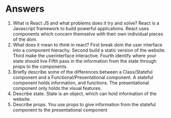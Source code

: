 # Answers

1.  What is React JS and what problems does it try and solve?
    React is a Javascript framework to build powerful applications. React uses components which concern themselve with their own individual pieces of the dom.
1.  What does it mean to _think_ in react?
    First break dom the user interface into a component hierachy.
    Second build a static version of the website.
    Third make the userinterface interactive.
    Fourth identify where your state should live
    Fifth pass in the information from the state through props to the components.
1.  Briefly describe some of the differences between a Class/Stateful component and a Functional/Presentational component.
    A stateful component holds information, and functions. The presentational component only holds the visual features.
1.  Describe state.
    State is an object, which can hold information of the website.
1.  Describe props.
    You use props to give information from the stateful component to the presentational component